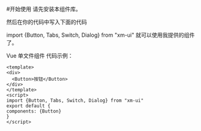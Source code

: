 #开始使用
请先安装本组件库。

然后在你的代码中写入下面的代码

import {Button, Tabs, Switch, Dialog} from "xm-ui"
就可以使用我提供的组件了。

Vue 单文件组件
代码示例：

  ```
<template>
  <div>
    <Button>按钮</Button>
  </div>
</template>
<script>
import {Button, Tabs, Switch, Dialog} from "xm-ui"
export default {
  components: {Button}
}
</script>
```